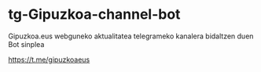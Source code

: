 # tg-Gipuzkoa-channel-bot
Gipuzkoa.eus webguneko aktualitatea telegrameko kanalera bidaltzen duen Bot sinplea

https://t.me/gipuzkoaeus